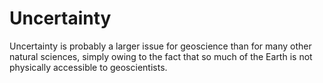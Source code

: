 # Uncertainty
Uncertainty is probably a larger issue for geoscience than for many other natural sciences, simply owing to the fact that so much of the Earth is not physically accessible to geoscientists.
